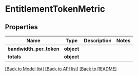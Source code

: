 # EntitlementTokenMetric

## Properties
Name | Type | Description | Notes
------------ | ------------- | ------------- | -------------
**bandwidth_per_token** | **object** |  | 
**totals** | **object** |  | 

[[Back to Model list]](../README.md#documentation-for-models) [[Back to API list]](../README.md#documentation-for-api-endpoints) [[Back to README]](../README.md)


